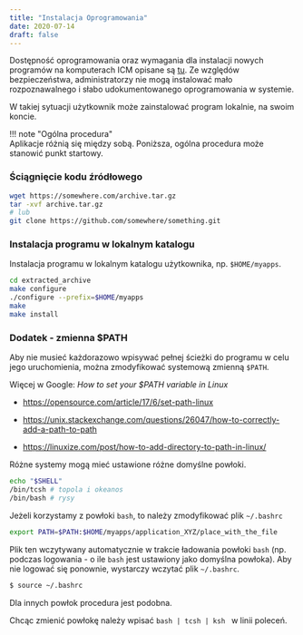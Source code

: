 ```yaml
---
title: "Instalacja Oprogramowania"
date: 2020-07-14
draft: false
---
```



Dostępność oprogramowania oraz wymagania dla instalacji nowych programów na komputerach ICM opisane są [tu](../../O_zasobach_ICM/Aplikacje/aplikacje.md).
Ze względów bezpieczeństwa, administratorzy nie mogą instalować mało rozpoznawalnego i słabo udokumentowanego oprogramowania w systemie.

W takiej sytuacji użytkownik może zainstalować program lokalnie, na swoim koncie.

!!! note "Ogólna procedura"  
    Aplikacje różnią się między sobą. Poniższa, ogólna procedura może stanowić punkt startowy.

### Ściągnięcie kodu źródłowego

```.sh
wget https://somewhere.com/archive.tar.gz
tar -xvf archive.tar.gz
# lub
git clone https://github.com/somewhere/something.git
```

### Instalacja programu w lokalnym katalogu

Instalacja programu w lokalnym katalogu użytkownika, np. `$HOME/myapps`.

```.sh
cd extracted_archive
make configure
./configure --prefix=$HOME/myapps
make
make install
```

### Dodatek - zmienna $PATH

Aby nie musieć każdorazowo wpisywać pełnej ścieżki do programu w celu jego uruchomienia, można zmodyfikować systemową zmienną `$PATH`.
<!-- Jeżeli użytkownik chce mieć możliwość uruchomienia programu wpisując jego nazwę w linii poleceń, to powinien dodać pełną ścieżkę do programu do systemowej zmiennej `$PATH`. -->

Więcej w Google: *How to set your $PATH variable in Linux*

- <https://opensource.com/article/17/6/set-path-linux>

- <https://unix.stackexchange.com/questions/26047/how-to-correctly-add-a-path-to-path>

- <https://linuxize.com/post/how-to-add-directory-to-path-in-linux/>

Różne systemy mogą mieć ustawione różne domyślne powłoki.

```.sh
echo "$SHELL"
/bin/tcsh # topola i okeanos
/bin/bash # rysy
```

Jeżeli korzystamy z powłoki `bash`, to należy zmodyfikować plik `~/.bashrc`

```.sh
export PATH=$PATH:$HOME/myapps/application_XYZ/place_with_the_file
```

Plik ten wczytywany automatycznie w trakcie ładowania powłoki `bash`
(np. podczas logowania - o ile `bash` jest ustawiony jako domyślna powłoka).
Aby nie logować się ponownie, wystarczy wczytać plik `~/.bashrc`.

```.sh
$ source ~/.bashrc
```

Dla innych powłok procedura jest podobna.

Chcąc zmienić powłokę należy wpisać `bash | tcsh | ksh ` w linii poleceń.

